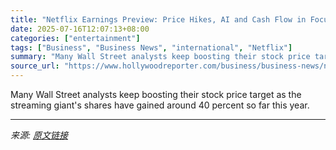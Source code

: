 ```yaml
---
title: "Netflix Earnings Preview: Price Hikes, AI and Cash Flow in Focus"
date: 2025-07-16T12:07:13+08:00
categories: ["entertainment"]
tags: ["Business", "Business News", "international", "Netflix"]
summary: "Many Wall Street analysts keep boosting their stock price target as the streaming giant's shares have gained around 40 percent so far this year."
source_url: "https://www.hollywoodreporter.com/business/business-news/netflix-earnings-preview-price-hikes-ai-1236316338/"
---
```


Many Wall Street analysts keep boosting their stock price target as the streaming giant's shares have gained around 40 percent so far this year.

---

*来源: [原文链接](https://www.hollywoodreporter.com/business/business-news/netflix-earnings-preview-price-hikes-ai-1236316338/)*
